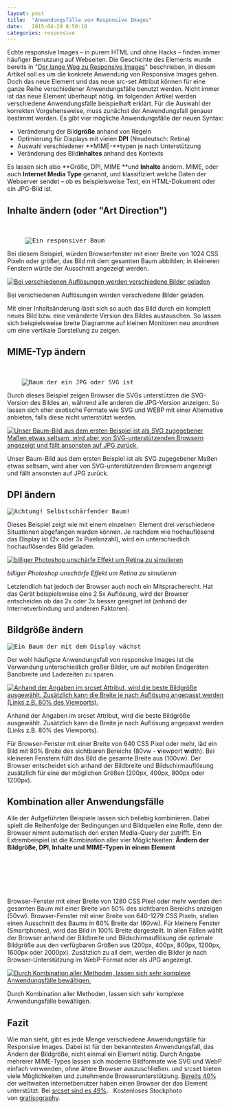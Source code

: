 ```yaml
---
layout: post
title:  "Anwendungsfälle von Responsive Images"
date:   2015-04-29 8:50:10
categories: responsive
---
```


Echte responsive Images – in purem HTML und ohne Hacks – finden immer häufiger Benutzung auf Webseiten. Die Geschichte des <picture> Elements wurde bereits in "[Der lange Weg zu Responsive Images](http://www.onlinewerk.info/2015/02/der-weg-zu-responsive-images/ "Der lange Weg zu Responsive Images")" beschrieben, in diesem Artikel soll es um die konkrete Anwendung von Responsive Images gehen. Doch das neue <picture> Element und das neue src-set Attribut können für eine ganze Reihe verschiedener Anwendungsfälle benutzt werden. Nicht immer ist das neue <picture> Element überhaupt nötig. Im folgenden Artikel werden verschiedene Anwendungsfälle beispielhaft erklärt. Für die Auswahl der korrekten Vorgehensweise, muss zunächst der Anwendungsfall genauer bestimmt werden. Es gibt vier mögliche Anwendungsfälle der neuen Syntax:

*   Veränderung der Bild**größe** anhand von Regeln
*   Optimierung für Displays mit vielen **DPI** (Neudeutsch: Retina)
*   Auswahl verschiedener **MIME-**typen je nach Unterstützung
*   Veränderung des Bild**inhaltes** anhand des Kontexts

Es lassen sich also **Größe, DPI, MIME **und **Inhalte** ändern. MIME, oder auch **Internet Media Type** genannt, und klassifiziert welche Daten der Webserver sendet – ob es beispielsweise Text, ein HTML-Dokument oder ein JPG-Bild ist.  

## Inhalte ändern (oder "Art Direction")

<pre><picture>
     <source
            media="(min-width: 1024px)"
            srcset="baum-gesamt.jpg">
     <img
            src="baum-ausschnitt.jpg" alt="Ein responsiver Baum">
</picture></pre>

Bei diesem Beispiel, würden Browserfenster mit einer Breite von 1024 CSS Pixeln oder größer, das Bild mit dem gesamten Baum abbilden; in kleineren Fenstern würde der Ausschnitt angezeigt werden.

[![Bei verschiedenen Auflösungen werden verschiedene Bilder geladen](http://www.onlinewerk.info/wp-content/uploads/2015/02/art-direction.jpg)](http://www.onlinewerk.info/wp-content/uploads/2015/02/art-direction.jpg) 

Bei verschiedenen Auflösungen werden verschiedene Bilder geladen.

Mit einer Inhaltsänderung lässt sich so auch das Bild durch ein komplett neues Bild bzw. eine veränderte Version des Bildes austauschen. So lassen sich beispielsweise breite Diagramme auf kleinen Monitoren neu anordnen um eine vertikale Darstellung zu zeigen.  

## MIME-Typ ändern

<pre><picture>
    <source
           srcset="baum.svg"
           type="image/svg">
    <img
           src="baum.jpg" alt="Baum der ein JPG oder SVG ist">
</picture></pre>

Durch dieses Beispiel zeigen Browser die SVGs unterstützen die SVG-Version des Bildes an, während alle anderen die JPG-Version anzeigen. So lassen sich eher exotische Formate wie SVG und WEBP mit einer Alternative anbieten, falls diese nicht unterstützt werden. 

[![Unser Baum-Bild aus dem ersten Beispiel ist als SVG zugegebener Maßen etwas seltsam, wird aber von SVG-unterstützenden Browsern angezeigt und fällt ansonsten auf JPG zurück.](http://www.onlinewerk.info/wp-content/uploads/2015/02/svg-fallback.jpg)](http://www.onlinewerk.info/wp-content/uploads/2015/02/svg-fallback.jpg) 

Unser Baum-Bild aus dem ersten Beispiel ist als SVG zugegebener Maßen etwas seltsam, wird aber von SVG-unterstützenden Browsern angezeigt und fällt ansonsten auf JPG zurück.


## DPI ändern

<pre><img
         src="baum.jpg" alt="Achtung! Selbstschärfender Baum!"
         srcset="baum@2x.jpg 2x, baum@3x.jpg 3x">
</pre>

Dieses Beispiel zeigt wie mit einem einzelnen <img> Element drei verschiedene Situationen abgefangen warden können. Je nachdem wie hochauflösend das Display ist (2x oder 3x Pixelanzahl), wird ein unterschiedlich hochauflösendes Bild geladen. 

[![*billiger Photoshop unschärfe Effekt um Retina zu simulieren*](http://www.onlinewerk.info/wp-content/uploads/2015/02/retina.jpg)](http://www.onlinewerk.info/wp-content/uploads/2015/02/retina.jpg)

*billiger Photoshop unschärfe Effekt um Retina zu simulieren*

Letztendlich hat jedoch der Browser auch noch ein Mitspracherecht. Hat das Gerät beispielsweise eine 2.5x Auflösung, wird der Browser entscheiden ob das 2x oder 3x besser geeignet ist (anhand der Internetverbindung und anderen Faktoren).  

## Bildgröße ändern

<pre><img
         src="baum-400.jpg" alt="Ein Baum der mit dem Display wächst"
         sizes="(min-width: 640px) 80vw, 100vw"
         srcset="baum-200.jpg 200w,
                 baum-400.jpg 400w,
                 baum-800.jpg 800w,
                 baum-1200.jpg 1200w">
</pre>

Der wohl häufigste Anwendungsfall von responsive Images ist die Verwendung unterschiedlich großer Bilder, um auf mobilen Endgeräten Bandbreite und Ladezeiten zu sparen. 

[![Anhand der Angaben im srcset Attribut, wird die beste Bildgröße ausgewählt. Zusätzlich kann die Breite je nach Auflösung angepasst werden (Links z.B. 80% des Viewports).](http://www.onlinewerk.info/wp-content/uploads/2015/02/sizes.jpg)](http://www.onlinewerk.info/wp-content/uploads/2015/02/sizes.jpg) 

Anhand der Angaben im srcset Attribut, wird die beste Bildgröße ausgewählt. Zusätzlich kann die Breite je nach Auflösung angepasst werden (Links z.B. 80% des Viewports).

Für Browser-Fenster mit einer Breite von 640 CSS Pixel oder mehr, läd ein Bild mit 80% Breite des sichtbaren Bereichs (80vw - **v**iewport **w**idth). Bei kleineren Fenstern füllt das Bild die gesamte Breite aus (100vw). Der Browser entscheidet sich anhand der Bildbreite und Bildschirmauflösung zusätzlich für eine der möglichen Größen (200px, 400px, 800px oder 1200px).  

## Kombination aller Anwendungsfälle

Alle der Aufgeführten Beispiele lassen sich beliebig kombinieren. Dabei spielt die Reihenfolge der Bedingungen und Bildquellen eine Rolle, denn der Browser nimmt automatisch den ersten Media-Query der zutrifft. Ein Extrembeispiel ist die Kombination aller vier Möglichkeiten: **Ändern der Bildgröße, DPI, Inhalte und MIME-Typen in einem <picture> Element**

<pre><picture>
    <source
           media="(**min-width:** **1280px**)"
           sizes="**50vw**"
           srcset="baum-gesamt-200.**webp** 200w,
                   baum-gesamt-400.webp 400w,
                   baum-gesamt-800.webp 800w,
                   baum-gesamt-1200.webp 1200w,
                   baum-gesamt-1600.webp 1600w,
                   baum-gesamt-2000.webp 2000w"
           type="image/**webp**">
    <source                         
           sizes="(**min-width:** **640px**) **60vw**, **100vw**"                         
           srcset="baum-ausschnitt-200.**webp** 200w,
                   baum-ausschnitt-400.webp 400w,
                   baum-ausschnitt-800.webp 800w,
                   baum-ausschnitt-1200.webp 1200w,
                   baum-ausschnitt-1600.webp 1600w,
                   baum-ausschnitt-2000.webp 2000w"
           type="image/webp">
    <source                         
           media="(**min-width:** **1280px**)"
           sizes="**50vw**"
           srcset="baum-gesamt-200.**jpg** 200w,
                   baum-gesamt-400.jpg 400w,
                   baum-gesamt-800.jpg 800w,
                   baum-gesamt-1200.jpg 1200w,
                   baum-gesamt-1600.jpg 1800w,
                   baum-gesamt-2000.jpg 2000w">
    <img                         
           src="baum-ausschnitt-400.jpg"alt="Bäume Bäume Bäume Wald"
           sizes="(**min-width:** **640px**) **60vw**, **100vw**"
           srcset="baum-ausschnitt-200.**jpg** 200w,
                   baum-ausschnitt-400.jpg 400w,
                   baum-ausschnitt-800.jpg 800w,
                   baum-ausschnitt-1200.jpg 1200w,
                   baum-ausschnitt-1600.jpg 1600w,
                   baum-ausschnitt-2000.jpg 2000w">
</picture></pre>

Browser-Fenster mit einer Breite von 1280 CSS Pixel oder mehr werden den gesamten Baum mit einer Breite von 50% des sichtbaren Bereichs anzeigen (50vw). Browser-Fenster mit einer Breite von 640-1279 CSS Pixeln, stellen einen Ausschnitt des Baums in 60% Breite dar (60vw). Für kleinere Fenster (Smartphones), wird das Bild in 100% Breite dargestellt. In allen Fällen wählt der Browser anhand der Bildbreite und Bildschirmauflösung die optimale Bildgröße aus den verfügbaren Größen aus (200px, 400px, 800px, 1200px, 1600px oder 2000px). Zusätzlich zu all dem, werden die Bilder je nach Browser-Unterstützung im WebP-Format oder als JPG angezeigt. 

[![Durch Kombination aller Methoden, lassen sich sehr komplexe Anwendungsfälle bewältigen.](http://www.onlinewerk.info/wp-content/uploads/2015/02/kombination.jpg)](http://www.onlinewerk.info/wp-content/uploads/2015/02/kombination.jpg) 

Durch Kombination aller Methoden, lassen sich sehr komplexe Anwendungsfälle bewältigen.


## Fazit

Wie man sieht, gibt es jede Menge verschiedene Anwendungsfälle für Responsive Images. Dabei ist für den bekanntesten Anwendungsfall, das Ändern der Bildgröße, nicht einmal ein <picture> Element nötig. Durch Angabe mehrerer MIME-Types lassen sich moderne Bildformate wie SVG und WebP einfach verwenden, ohne ältere Browser auszuschließen. <picture> und srcset bieten viele Möglichkeiten und zunehmende Browserunterstützung. [Bereits 40%](http://caniuse.com/#search=picture) der weltweiten Internetbenutzer haben einen Browser der das <picture> Element unterstützt. Bei [srcset sind es 49%](http://caniuse.com/#search=srcset).   Kostenloses Stockphoto von [gratisography](http://www.gratisography.com/).
